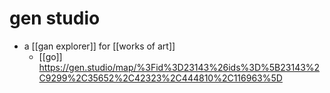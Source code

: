 # gen studio

- a [[gan explorer]] for [[works of art]]
  - [[go]] https://gen.studio/map/%3Fid%3D23143%26ids%3D%5B23143%2C9299%2C35652%2C42323%2C444810%2C116963%5D

